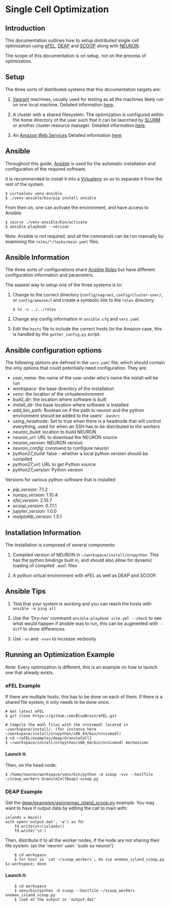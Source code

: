 # Single Cell Optimization

## Introduction

This documentation outlines how to setup distributed single cell optimization
using [eFEL](https://github.com/BlueBrain/eFEL), [DEAP](http://deap.readthedocs.org/en/master/)
and [SCOOP](scoop.readthedocs.org) along with [NEURON](www.neuron.yale.edu).

The scope of this documentation is on setup, not on the process of
optimization.

## Setup

The three sorts of distributed systems that this documentation targets are:

1. [Vagrant](https://www.vagrantup.com/) machines, usually used for testing
  as all the machines likely run on one local machine.  Detailed
  information [here](config/vagrant/README.md).

2. A cluster with a shared filesystem.  The optimization is configured
  within the home directory of the user such that it can be launched by
  [SLURM](https://computing.llnl.gov/linux/slurm/) or another cluster
  resource manager.  Detailed information [here](config/cluster-user/README.md).

3. An [Amazon Web Services](https://aws.amazon.com/) Detailed
  information [here](config/amazon/README.md).


## Ansible

Throughout this guide, [Ansible](http://www.ansible.com/) is used for the
automatic installation and configuration of the required software.

It is recommended to install it into a [Virtualenv](https://virtualenv.readthedocs.org/en/latest/)
so as to separate it from the rest of the system.
```
$ virtualenv venv-ansible
$ ./venv-ansible/bin/pip install ansible
```

From then on, one can activate the environment, and have access to Ansible:
```
$ source ./venv-ansible/bin/activate
$ ansible-playbook --version
```

Note: Ansible is not required, and all the commands can be run manually by
examining the `roles/*/tasks/main.yaml` files.


## Ansible Information

The three sorts of configurations share [Ansible Roles](http://docs.ansible.com/ansible/playbooks_roles.html#roles) but have different configuration information and parameters.

The easiest way to setup one of the three systems is to:

1. Change to the correct directory (`config/vagrant`, `config/cluster-user/`, or
   `config/amazon/`) and create a symbolic link to the `roles` directory:

   `$ ln -s ../../roles .`

2. Change any config information in `ansible.cfg` and `vars.yaml`

3. Edit the `hosts` file to include the correct hosts (in the Amazon case,
   this is handled by the `gather_config.py` script.


## Ansible configuration options

The following options are defined in the `vars.yaml` file, which should
contain the only options that could potentially need configuration.  They are:

- *user_name*: the name of the user under who's name the install will be run
- *workspace*: the base directory of the installation
- *venv*: the location of the virtualenvironment
- *build_dir*: the location where software is built
- *install_dir*: the base location where software is installed
- *add_bin_path*: Boolean on if the path to neuron and the python environment
 should be added to the users' `.bashrc`
- *using_headnode*: Set to true when there is a headnode that will control
  everything, used for when an SSH has to be distributed to the workers
- *neuron_build*: location to build NEURON
- *neuron_url*: URL to download the NEURON source
- *neuron_version*: NEURON version
- *neuron_config*: command to configure neuron
- *python27_build*: false - whether a local python version should be compiled
- *python27_url*: URL to get Python source
- *python27_version*: Python version

Versions for various python software that is installed
- *pip_version*: 7.1.2
- *numpy_version*: 1.10.4
- *efel_version*: 2.10.7
- *scoop_version*: 0.7.1.1
- *jupyter_version*: 1.0.0
- *matplotlib_version*: 1.5.1

## Installation Information

The installation is composed of several components:

1. Compiled version of NEURON in `~/workspace/install/nrnpython`.  This has
   the python bindings built in, and should also allow for dynamic loading of
   compiled `.modl` files

2. A python virtual environment with eFEL as well as DEAP and SCOOP.


## Ansible Tips

1. Test that your system is working and you can reach the hosts with `ansible -m ping all`

2. Use the 'Dry-run' command `ansible-playbook site.yml --check` to see what
   would happen if ansible was to run, this can be augmented with `--diff` to
   show differences

3. Use `-vv` and `-vvvv` to increase verbosity


## Running an Optimization Example

Note: Every optimization is different, this is an example on how to launch one
that already exists.

### eFEL Example

If there are multiple hosts, this has to be done on each of them.  If there is 
a shared file system, it only needs to be done once.
```
# Get latest eFEL
$ git clone https://github.com/BlueBrain/eFEL.git

# Compile the modl files with the nrnivmodl located in ~/workspace/install/. (for instance here ~/workspace/install/nrnpython/x86_64/bin/nrnivmodl)
$ cd ~/eFEL/examples/deap/GranuleCell1
$ ~/workspace/install/nrnpython/x86_64/bin/nrnivmodl mechanisms
```


#### Launch it:
Then, on the head node:
```
$ /home/neuron/workspace/venv/bin/python -m scoop -vvv --hostfile ~/scoop_workers GranuleCellDeap1-scoop.py
```
### DEAP Example

Get the [deap/examples/ga/onemax_island_scoop.py](https://github.com/DEAP/deap/blob/master/examples/ga/onemax_island_scoop.py) example.  You may want to
have it output data by editing the call to main with:

```
islands = main()
with open('output.dat', 'w') as fd:
    fd.write(str(islands))
    fd.write('\n')
```

Then, distribute it to all the worker nodes, if the node are not sharing their file system:
    (as the 'neuron' user: 'sudo su neuron')
```
    $ cd workspace
    $ for host in `cat ~/scoop_workers`; do scp onemax_island_scoop.py $i:workspace; done
```

#### Launch it:
```
    $ cd workspace
    $ venv/bin/python -m scoop --hostfile ~/scoop_workers onemax_island_scoop.py
    $ look at the output in 'output.dat'
```
